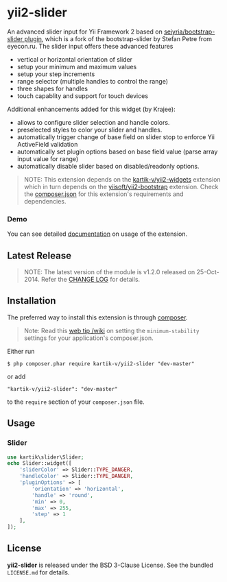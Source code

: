 yii2-slider
=================

An advanced slider input for Yii Framework 2 based on [seiyria/bootstrap-slider plugin](https://github.com/seiyria/bootstrap-slider), which is a fork
of the bootstrap-slider by Stefan Petre from eyecon.ru. The slider input offers these advanced features

- vertical or horizontal orientation of slider
- setup your minimum and maximum values
- setup your step increments
- range selector (multiple handles to control the range)
- three shapes for handles
- touch capablity and support for touch devices

Additional enhancements added for this widget (by Krajee):

- allows to configure slider selection and handle colors.
- preselected styles to color your slider and handles.
- automatically trigger change of base field on slider stop to enforce Yii ActiveField validation
- automatically set plugin options based on base field value (parse array input value for range)
- automatically disable slider based on disabled/readonly options.

> NOTE: This extension depends on the [kartik-v/yii2-widgets](https://github.com/kartik-v/yii2-widgets) extension which in turn depends on the 
[yiisoft/yii2-bootstrap](https://github.com/yiisoft/yii2/tree/master/extensions/bootstrap) extension. Check the 
[composer.json](https://github.com/kartik-v/yii2-slider/blob/master/composer.json) for this extension's requirements and dependencies. 

### Demo
You can see detailed [documentation](http://demos.krajee.com/slider) on usage of the extension.

## Latest Release
>NOTE: The latest version of the module is v1.2.0 released on 25-Oct-2014. Refer the [CHANGE LOG](https://github.com/kartik-v/yii2-slider/blob/master/CHANGE.md) for details.

## Installation

The preferred way to install this extension is through [composer](http://getcomposer.org/download/).

> Note: Read this [web tip /wiki](http://webtips.krajee.com/setting-composer-minimum-stability-application/) on setting the `minimum-stability` settings for your application's composer.json.

Either run

```
$ php composer.phar require kartik-v/yii2-slider "dev-master"
```

or add

```
"kartik-v/yii2-slider": "dev-master"
```

to the ```require``` section of your `composer.json` file.

## Usage

### Slider

```php
use kartik\slider\Slider;
echo Slider::widget([
    'sliderColor' => Slider::TYPE_DANGER,
    'handleColor' => Slider::TYPE_DANGER,
    'pluginOptions' => [
        'orientation' => 'horizontal',
        'handle' => 'round',
        'min' => 0,
        'max' => 255,
        'step' => 1
    ],
]); 
```

## License

**yii2-slider** is released under the BSD 3-Clause License. See the bundled `LICENSE.md` for details.